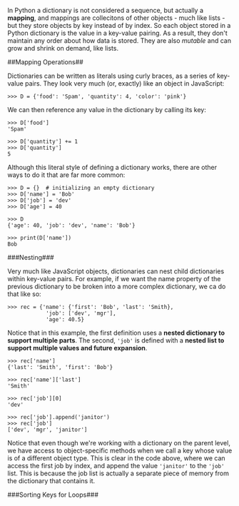 In Python a dictionary is not considered a sequence, but actually a **mapping**, and mappings are collecitons of other objects - much like lists - but they store objects by key instead of by index.  So each object stored in a Python dictionary is the value in a key-value pairing.  As a result, they don't maintain any order about how data is stored.  They are also *mutable* and can grow and shrink on demand, like lists.

##Mapping Operations##

Dictionaries can be written as literals using curly braces, as a series of key-value pairs.  They look very much (or, exactly) like an object in JavaScript:

	>>> D = {'food': 'Spam', 'quantity': 4, 'color': 'pink'}

We can then reference any value in the dictionary by calling its key:

	>>> D['food']
	'Spam'

	>>> D['quantity'] += 1
	>>> D['quantity']
	5

Although this literal style of defining a dictionary works, there are other ways to do it that are far more common:

	>>> D = {}  # initializing an empty dictionary
	>>> D['name'] = 'Bob'
	>>> D['job'] = 'dev'
	>>> D['age'] = 40

	>>> D
	{'age': 40, 'job': 'dev', 'name': 'Bob'}

	>>> print(D['name'])
	Bob

###Nesting###

Very much like JavaScript objects, dictionaries can nest child dictionaries within key-value pairs.  For example, if we want the name property of the previous dictionary to be broken into a more complex dictionary, we ca do that like so:

	>>> rec = {'name': {'first': 'Bob', 'last': 'Smith},
				'job': ['dev', 'mgr'],
				'age': 40.5}

Notice that in this example, the first definition uses a **nested dictionary to support multiple parts**.  The second, `'job'` is defined with a **nested list to support multiple values and future expansion**.

	>>> rec['name']
	{'last': 'Smith', 'first': 'Bob'}

	>>> rec['name']['last']
	'Smith'

	>>> rec['job'][0]
	'dev'

	>>> rec['job'].append('janitor')
	>>> rec['job']
	['dev', 'mgr', 'janitor']

Notice that even though we're working with a dictionary on the parent level, we have access to object-specific methods when we call a key whose value is of a different object type.  This is clear in the code above, where we can access the first job by index, and append the value `'janitor'` to the `'job'` list.  This is because the job list is actually a separate piece of memory from the dictionary that contains it.

###Sorting Keys for Loops###

